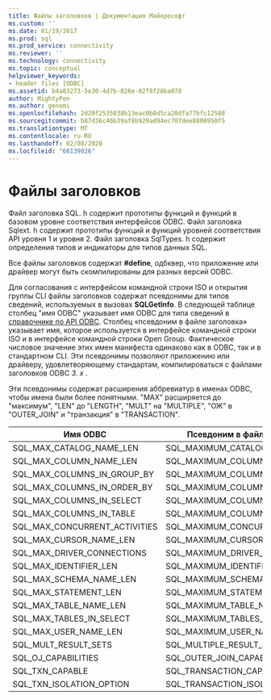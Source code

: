 ```yaml
---
title: Файлы заголовков | Документация Майкрософт
ms.custom: ''
ms.date: 01/19/2017
ms.prod: sql
ms.prod_service: connectivity
ms.reviewer: ''
ms.technology: connectivity
ms.topic: conceptual
helpviewer_keywords:
- header files [ODBC]
ms.assetid: b4a03273-5e30-4d7b-826e-02f8f28ba078
author: MightyPen
ms.author: genemi
ms.openlocfilehash: 2d20f2535038b13eac0b8d5ca20dfa77bfc12588
ms.sourcegitcommit: b87d36c46b39af8b929ad94ec707dee8800950f5
ms.translationtype: MT
ms.contentlocale: ru-RU
ms.lasthandoff: 02/08/2020
ms.locfileid: "68139026"
---
```

# <a name="header-files"></a>Файлы заголовков
Файл заголовка SQL. h содержит прототипы функций и функций в базовом уровне соответствия интерфейсов ODBC. Файл заголовка Sqlext. h содержит прототипы функций и функций уровней соответствия API уровня 1 и уровня 2. Файл заголовка SqlTypes. h содержит определения типов и индикаторы для типов данных SQL.  
  
 Все файлы заголовков содержат **#define**, одбквер, что приложение или драйвер могут быть скомпилированы для разных версий ODBC.  
  
 Для согласования с интерфейсом командной строки ISO и открытия группы CLI файлы заголовков содержат псевдонимы для типов сведений, используемых в вызовах **SQLGetInfo**. В следующей таблице столбец "имя ODBC" указывает имя ODBC для типа сведений в [справочнике по API ODBC](../../../odbc/reference/syntax/odbc-api-reference.md). Столбец «псевдоним в файле заголовка» указывает имя, которое используется в интерфейсе командной строки ISO и в интерфейсе командной строки Open Group. Фактическое числовое значение этих имен манифеста одинаково как в ODBC, так и в стандартном CLI. Эти псевдонимы позволяют приложению или драйверу, удовлетворяющему стандартам, компилироваться с файлами заголовков ODBC *3. x* .  
  
 Эти псевдонимы содержат расширения аббревиатур в именах ODBC, чтобы имена были более понятными. "MAX" расширяется до "максимум", "LEN" до "LENGTH", "MULT" на "MULTIPLE", "ОЖ" в "OUTER_JOIN" и "транзакция" в "TRANSACTION".  
  
|Имя ODBC|Псевдоним в файле заголовка|  
|---------------|--------------------------|  
|SQL_MAX_CATALOG_NAME_LEN|SQL_MAXIMUM_CATALOG_NAME_LENGTH|  
|SQL_MAX_COLUMN_NAME_LEN|SQL_MAXIMUM_COLUMN_NAME_LENGTH|  
|SQL_MAX_COLUMNS_IN_GROUP_BY|SQL_MAXIMUM_COLUMNS_IN_GROUP_BY|  
|SQL_MAX_COLUMNS_IN_ORDER_BY|SQL_MAXIMUM_COLUMNS_IN_ORDER_BY|  
|SQL_MAX_COLUMNS_IN_SELECT|SQL_MAXIMUM_COLUMNS_IN_SELECT|  
|SQL_MAX_COLUMNS_IN_TABLE|SQL_MAXIMUM_COLUMNS_IN_TABLE|  
|SQL_MAX_CONCURRENT_ACTIVITIES|SQL_MAXIMUM_CONCURRENT_ACTIVITIES|  
|SQL_MAX_CURSOR_NAME_LEN|SQL_MAXIMUM_CURSOR_NAME_LENGTH|  
|SQL_MAX_DRIVER_CONNECTIONS|SQL_MAXIMUM_DRIVER_CONNECTIONS|  
|SQL_MAX_IDENTIFIER_LEN|SQL_MAXIMUM_IDENTIFIER_LENGTH|  
|SQL_MAX_SCHEMA_NAME_LEN|SQL_MAXIMUM_SCHEMA_NAME_LENGTH|  
|SQL_MAX_STATEMENT_LEN|SQL_MAXIMUM_STATEMENT_LENGTH|  
|SQL_MAX_TABLE_NAME_LEN|SQL_MAXIMUM_TABLE_NAME_LENGTH|  
|SQL_MAX_TABLES_IN_SELECT|SQL_MAXIMUM_TABLES_IN_SELECT|  
|SQL_MAX_USER_NAME_LEN|SQL_MAXIMUM_USER_NAME_LENGTH|  
|SQL_MULT_RESULT_SETS|SQL_MULTIPLE_RESULT_SETS|  
|SQL_OJ_CAPABILITIES|SQL_OUTER_JOIN_CAPABILITIES|  
|SQL_TXN_CAPABLE|SQL_TRANSACTION_CAPABLE|  
|SQL_TXN_ISOLATION_OPTION|SQL_TRANSACTION_ISOLATION_OPTION|
